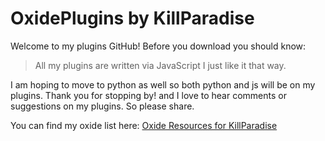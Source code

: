# OxidePlugins by KillParadise
Welcome to my plugins GitHub! Before you download you should know:
>All my plugins are written via JavaScript
I just like it that way.

I am hoping to move to python as well so both python and js will be on my plugins. Thank you for stopping by! and I love to hear comments or suggestions on my plugins. So please share. 

You can find my oxide list here: [Oxide Resources for KillParadise](http://forum.rustoxide.com/resources/authors/killparadise.49026/ "My Oxide Resources") 

